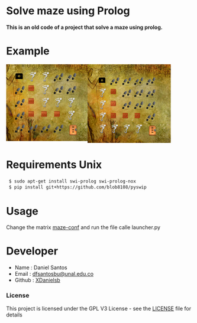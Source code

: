 Solve maze using Prolog 
==============
<b>
This is an old code of a project that solve a maze using prolog.
</b>

Example
=======

<img src="img-readme/res1.png" width="220px" style="float:left">
<img src="img-readme/res2.png" width="225px">


Requirements Unix 
=================

```sh
 $ sudo apt-get install swi-prolog swi-prolog-nox
 $ pip install git+https://github.com/blob8108/pyswip
```

Usage
=====

Change the matrix  [maze-conf](maze-conf) and run the file calle launcher.py  

Developer
=========

* Name : Daniel Santos
* Email : dfsantosbu@unal.edu.co
* Github : [XDanielsb](https://github.com/xdanielsb)


### License
This project is licensed under the GPL V3 License - see the [LICENSE](LICENSE) file for details
